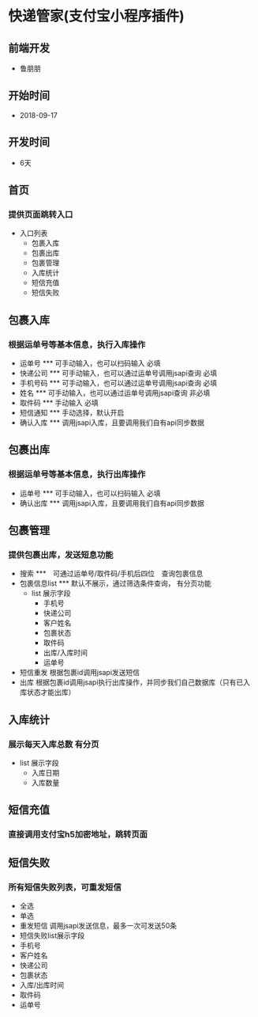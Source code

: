 # 快递管家(支付宝小程序插件)

## 前端开发
 - 鲁朋朋

## 开始时间 
 - 2018-09-17

## 开发时间
 - 6天

## 首页
### 提供页面跳转入口
  - 入口列表
    - 包裹入库
    - 包裹出库
    - 包裹管理
    - 入库统计
    - 短信充值
    - 短信失败

## 包裹入库
### 根据运单号等基本信息，执行入库操作
  - 运单号 *** 可手动输入，也可以扫码输入 必填
  - 快递公司 *** 可手动输入，也可以通过运单号调用jsapi查询 必填
  - 手机号码 *** 可手动输入，也可以通过运单号调用jsapi查询 必填
  - 姓名 *** 可手动输入，也可以通过运单号调用jsapi查询  非必填
  - 取件码 *** 手动输入 必填
  - 短信通知 *** 手动选择，默认开启
  - 确认入库 *** 调用jsapi入库，且要调用我们自有api同步数据

## 包裹出库
### 根据运单号等基本信息，执行出库操作
  - 运单号 *** 可手动输入，也可以扫码输入 必填
  - 确认出库 *** 调用jsapi入库，且要调用我们自有api同步数据

## 包裹管理 
### 提供包裹出库，发送短息功能
  - 搜索 ***　可通过运单号/取件码/手机后四位　查询包裹信息
  - 包裹信息list *** 默认不展示，通过筛选条件查询， 有分页功能
    - list 展示字段
      - 手机号
      - 快递公司
      - 客户姓名
      - 包裹状态
      - 取件码
      - 出库/入库时间
      - 运单号
  - 短信重发 根据包裹id调用jsapi发送短信
  - 出库 根据包裹id调用jsapi执行出库操作，并同步我们自己数据库（只有已入库状态才能出库）

## 入库统计
### 展示每天入库总数 有分页
  - list 展示字段
    - 入库日期
    - 入库数量

## 短信充值
### 直接调用支付宝h5加密地址，跳转页面

## 短信失败
### 所有短信失败列表，可重发短信
  - 全选 
  - 单选
  - 重发短信 调用jsapi发送信息，最多一次可发送50条
  - 短信失败list展示字段
   - 手机号
   - 客户姓名
   - 快递公司
   - 包裹状态
   - 入库/出库时间 
   - 取件码
   - 运单号 